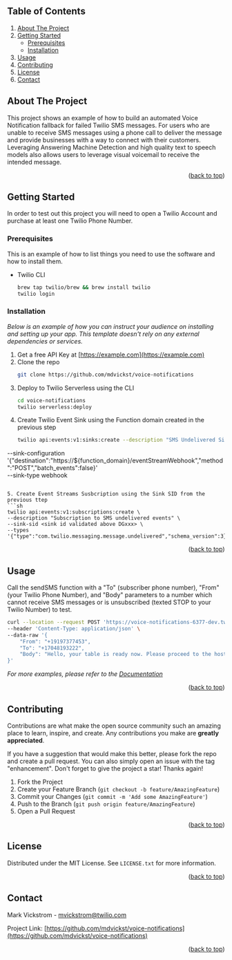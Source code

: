 <div id="top"></div>

<!-- TABLE OF CONTENTS -->
 ## Table of Contents
  <ol>
    <li>
      <a href="#about-the-project">About The Project</a>
    </li>
    <li>
      <a href="#getting-started">Getting Started</a>
      <ul>
        <li><a href="#prerequisites">Prerequisites</a></li>
        <li><a href="#installation">Installation</a></li>
      </ul>
    </li>
    <li><a href="#usage">Usage</a></li>
    <li><a href="#contributing">Contributing</a></li>
    <li><a href="#license">License</a></li>
    <li><a href="#contact">Contact</a></li>
  </ol>



<!-- ABOUT THE PROJECT -->
## About The Project
This project shows an example of how to build an automated Voice Notification fallback for failed Twilio SMS messages. For users who are unable to receive SMS messages using a phone call to deliver the message and provide businesses with a way to connect with their customers. Leveraging Answering Machine Detection and high quality text to speech models also allows users to leverage visual voicemail to receive the intended message.


<p align="right">(<a href="#top">back to top</a>)</p>


<!-- GETTING STARTED -->
## Getting Started

In order to test out this project you will need to open a Twilio Account and purchase at least one Twilio Phone Number. 

### Prerequisites

This is an example of how to list things you need to use the software and how to install them.
* Twilio CLI
  ```sh
  brew tap twilio/brew && brew install twilio
  twilio login
  ```


### Installation

_Below is an example of how you can instruct your audience on installing and setting up your app. This template doesn't rely on any external dependencies or services._

1. Get a free API Key at [https://example.com](https://example.com)
2. Clone the repo
   ```sh
   git clone https://github.com/mdvickst/voice-notifications
   ```
3. Deploy to Twilio Serverless using the CLI
   ```sh
   cd voice-notifications
   twilio serverless:deploy
   ```
4. Create Twilio Event Sink using the Function domain created in the previous step
   ```sh
   twilio api:events:v1:sinks:create --description "SMS Undelivered Sink" \
--sink-configuration '{"destination":"https://${function_domain}/eventStreamWebhook","method":"POST","batch_events":false}' \
--sink-type webhook
   ```
   
5. Create Event Streams Susbcription using the Sink SID from the previous ttep
   ```sh
   twilio api:events:v1:subscriptions:create \
  --description "Subscription to SMS undelivered events" \
  --sink-sid <sink id validated above DGxxx> \
  --types '{"type":"com.twilio.messaging.message.undelivered","schema_version":3}' 
   ```

<p align="right">(<a href="#top">back to top</a>)</p>



<!-- USAGE EXAMPLES -->
## Usage

Call the sendSMS function with a "To" (subscriber phone number), "From" (your Twilio Phone Number), and "Body" parameters to a number which cannot receive SMS messages or is unsubscribed (texted STOP to your Twilio Number) to test.

```sh
curl --location --request POST 'https://voice-notifications-6377-dev.twil.io/sendSMS' \
--header 'Content-Type: application/json' \
--data-raw '{
    "From": "+19197377453",
    "To": "+17048193222",
    "Body": "Hello, your table is ready now. Please proceed to the host stand."
}'
```

_For more examples, please refer to the [Documentation](https://example.com)_

<p align="right">(<a href="#top">back to top</a>)</p>



<!-- CONTRIBUTING -->
## Contributing

Contributions are what make the open source community such an amazing place to learn, inspire, and create. Any contributions you make are **greatly appreciated**.

If you have a suggestion that would make this better, please fork the repo and create a pull request. You can also simply open an issue with the tag "enhancement".
Don't forget to give the project a star! Thanks again!

1. Fork the Project
2. Create your Feature Branch (`git checkout -b feature/AmazingFeature`)
3. Commit your Changes (`git commit -m 'Add some AmazingFeature'`)
4. Push to the Branch (`git push origin feature/AmazingFeature`)
5. Open a Pull Request

<p align="right">(<a href="#top">back to top</a>)</p>



<!-- LICENSE -->
## License

Distributed under the MIT License. See `LICENSE.txt` for more information.

<p align="right">(<a href="#top">back to top</a>)</p>



<!-- CONTACT -->
## Contact

Mark Vickstrom - mvickstrom@twilio.com

Project Link: [https://github.com/mdvickst/voice-notifications](https://github.com/mdvickst/voice-notifications)

<p align="right">(<a href="#top">back to top</a>)</p>